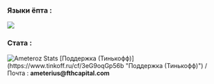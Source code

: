 ### Языки ёпта :
<img src="https://github-readme-stats.vercel.app/api/top-langs/?username=ameterius&theme=react"/>

### Стата :
<img alt="Ameteroz Stats" src="https://denvercoder1-github-readme-stats.vercel.app/api/?username=ameterius&show_icons=true&include_all_commits=true&count_private=true&theme=react&hide_border=true&bg_color=1F222E&title_color=68C3D4&icon_color=FFE8D1&hide_title=true&hide=contribs"/>
[Поддержка (Тинькофф)](https://www.tinkoff.ru/cf/3eG9oqGp56b "Поддержка (Тинькофф)") /
Почта : <b>ameterius@fthcapital.com</b>

